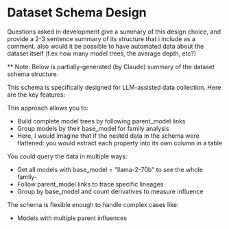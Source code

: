 
# Dataset Schema Design 

Questions asked in development
give a summary of this design choice, and provide a 2-3 sentence summary of its structure that i include as a comment. also would it be possible to have automated data about the dataset itself (f.ex how many model trees, the average depth, etc?)

** Note: Below is partially-generated (by Claude) summary of the dataset schema structure.

This schema is specifically designed for LLM-assisted data collection. Here are the key features:

This approach allows you to:

- Build complete model trees by following parent_model links
- Group models by their base_model for family analysis
- Here, I would imagine that if the nested data in the schema were flattened: you would extract each property into its own column in a table

You could query the data in multiple ways:

- Get all models with base_model = "llama-2-70b" to see the whole family-
- Follow parent_model links to trace specific lineages
- Group by base_model and count derivatives to measure influence

The schema is flexible enough to handle complex cases like:

- Models with multiple parent influences
